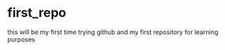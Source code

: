 # first_repo
this will be my first time trying github and my first repository for learning purposes 
